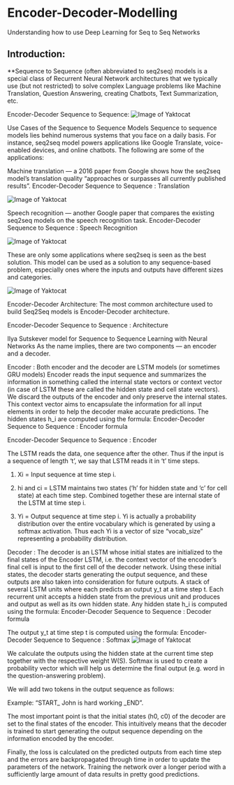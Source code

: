 # Encoder-Decoder-Modelling
Understanding how to use Deep Learning for Seq to Seq Networks


## Introduction:
**Sequence to Sequence (often abbreviated to seq2seq) models is a special class of Recurrent Neural Network architectures that we typically use (but not restricted) to solve complex Language problems like Machine Translation, Question Answering, creating Chatbots, Text Summarization, etc.

Encoder-Decoder Sequence to Sequence: 
![Image of Yaktocat](https://cdn.analyticsvidhya.com/wp-content/uploads/2020/08/Introduction-to-Sequence-to-Sequence-Models.jpg)
 

Use Cases of the Sequence to Sequence Models
Sequence to sequence models lies behind numerous systems that you face on a daily basis. For instance, seq2seq model powers applications like Google Translate, voice-enabled devices, and online chatbots. The following are some of the applications:

Machine translation — a 2016 paper from Google shows how the seq2seq model’s translation quality “approaches or surpasses all currently published results”.
Encoder-Decoder Sequence to Sequence : Translation

![Image of Yaktocat](https://miro.medium.com/max/638/1*s2qQ9RM27O4sa2gC1dJ0fg.png)

Speech recognition — another Google paper that compares the existing seq2seq models on the speech recognition task.
Encoder-Decoder Sequence to Sequence : Speech Recognition

![Image of Yaktocat](https://miro.medium.com/max/1000/0*QsbCJ3lGfcaBlCJf.jpg)

These are only some applications where seq2seq is seen as the best solution. This model can be used as a solution to any sequence-based problem, especially ones where the inputs and outputs have different sizes and categories.

![Image of Yaktocat](https://miro.medium.com/max/669/0*iDgmgGnrzq65dPXy.jpg)


Encoder-Decoder Architecture:
The most common architecture used to build Seq2Seq models is Encoder-Decoder architecture.

Encoder-Decoder Sequence to Sequence : Architecture

Ilya Sutskever model for Sequence to Sequence Learning with Neural Networks
As the name implies, there are two components — an encoder and a decoder.

Encoder :
Both encoder and the decoder are LSTM models (or sometimes GRU models)
Encoder reads the input sequence and summarizes the information in something called the internal state vectors or context vector (in case of LSTM these are called the hidden state and cell state vectors). We discard the outputs of the encoder and only preserve the internal states. This context vector aims to encapsulate the information for all input elements in order to help the decoder make accurate predictions.
The hidden states h_i are computed using the formula:
Encoder-Decoder Sequence to Sequence : Encoder formula

Encoder-Decoder Sequence to Sequence : Encoder

The LSTM reads the data, one sequence after the other. Thus if the input is a sequence of length ‘t’, we say that LSTM reads it in ‘t’ time steps.

1. Xi = Input sequence at time step i.

2. hi and ci = LSTM maintains two states (‘h’ for hidden state and ‘c’ for cell state) at each time step. Combined together these are internal state of the LSTM at time step i.

3. Yi = Output sequence at time step i. Yi is actually a probability distribution over the entire vocabulary which is generated by using a softmax activation. Thus each Yi is a vector of size “vocab_size” representing a probability distribution.



Decoder :
The decoder is an LSTM whose initial states are initialized to the final states of the Encoder LSTM, i.e. the context vector of the encoder’s final cell is input to the first cell of the decoder network. Using these initial states, the decoder starts generating the output sequence, and these outputs are also taken into consideration for future outputs.
A stack of several LSTM units where each predicts an output y_t at a time step t.
Each recurrent unit accepts a hidden state from the previous unit and produces and output as well as its own hidden state.
Any hidden state h_i is computed using the formula:
Encoder-Decoder Sequence to Sequence : Decoder formula

The output y_t at time step t is computed using the formula:
Encoder-Decoder Sequence to Sequence : Softmax
![Image of Yaktocat](https://miro.medium.com/max/700/1*KtWwvLK-jpGPSnj3tStg-Q.png)

We calculate the outputs using the hidden state at the current time step together with the respective weight W(S). Softmax is used to create a probability vector which will help us determine the final output (e.g. word in the question-answering problem).

We will add two tokens in the output sequence as follows:

Example:
“START_ John is hard working _END”.

The most important point is that the initial states (h0, c0) of the decoder are set to the final states of the encoder. This intuitively means that the decoder is trained to start generating the output sequence depending on the information encoded by the encoder.

Finally, the loss is calculated on the predicted outputs from each time step and the errors are backpropagated through time in order to update the parameters of the network. Training the network over a longer period with a sufficiently large amount of data results in pretty good predictions.
